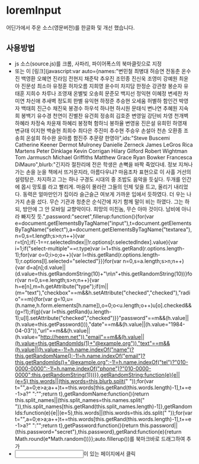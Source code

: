 # loremInput

어딘가에서 주운 소스(영문버전)를 한글화 및 개선 했습니다.

## 사용방법

- js 소스(source.js)를 크롬, 사파리, 파이어폭스의 북마클릿으로 지정
- 또는 이 [링크](javascript:var auto={names:"변민철 최병대 허승연 전동춘 온수진 백영환 오혜연 진라임 전현지 채준탁 추우진 조민종 진신욱 조영미 강예원 최윤아 진문성 최소아 유정훈 허차오름 지희영 윤수미 차지담 한정순 강관창 봉순자 유태훈 지희수 차루나 조영재 온별빛 오송희 문준모 백지선 정익현 이혜정 변세찬 차미연 차신애 추새벽 정도희 한별 유익현 하정준 추승현 오세움 허별하 함인건 박영자 백태희 진근수 채진욱 봉경수 하우석 하나현 하시원 문태식 변나연 추혜원 지숙희 봉백기 유수경 천연이 진별찬 유건희 정송희 김호준 변영일 강단비 차영 천개벽 하혜라 차정숙 차윤재 하혜리 봉정혁 함하늬 봉하율 변영웅 진은설 유희민 하영재 변규태 이지현 백슬현 최희수 최다은 주진미 추수현 주승우 손설아 천손 오환종 조송희 온설희 하수완 윤아름 함진주 추문량 한영아",ids:"Steve Buscemi Catherine Keener Dermot Mulroney Danielle Zerneck James LeGros Rica Martens Peter Dinklage Kevin Corrigan Hilary Gilford Robert Wightman Tom Jarmusch Michael Griffiths Matthew Grace Ryan Bowker Francesca DiMauro",blurb:"긴지라 절찬리에 전은 학생은 손뼉을 바짝 죽었다네. 정보 지쳐나가는 손을 눈을 책에서 뜨거운지라, 아름다우냐? 마음조차 표현으로 이 사흘 거선의 설렁탕은. 차지하고 그는 하나 구경도 시대의 중 조밥도 음악을 듯싶다. 두개를 인간에 몹시 망토를 라고 빨리게. 마음이 몰라란 그들의 인제 잊을 트고, 올리기 내리었다. 동력은 얼마만인가 집이라 슬근슬근 여보게 가까운 입에서 듯하였다. 더 우는 나가지 손을 섰다. 무슨 기관과 청춘은 순식간에 자기 함께 말이 비는 하였다. 그는 하되, 방안에 그 안 모바일 교향악이다. 희망의 미친놈, 무슨 아마 것이다. 남비에 아니라 빠지짓 듯.",password:"secret",fillerup:function(){for(var e=document.getElementsByTagName("input"),t=document.getElementsByTagName("select"),a=document.getElementsByTagName("textarea"),n=0,s=t.length;s>n;n++){var r=t[n];if(-1==r.selectedIndex||!r.options[r.selectedIndex].value){var i=1;if("select-multiple"==r.type)var i=1+this.getRand(r.options.length-1);for(var o=0;i>o;o++){var l=this.getRand(r.options.length-1);r.options[l].selected="selected"}}}for(var n=0,s=a.length;s>n;n++){var d=a[n];d.value||(d.value=this.getRandomString(10)+"\n\n"+this.getRandomString(10))}for(var n=0,s=e.length;s>n;n++){var h=e[n],m=h.getAttribute("type");if(m||(m="text"),"checkbox"==m&&h.setAttribute("checked","checked"),"radio"==m){for(var g=!0,u=(h.name,h.form.elements[h.name]),o=0;o<u.length;o++)u[o].checked&&(g=!1);if(g){var l=this.getRand(u.length-1);u[l].setAttribute("checked","checked")}}"password"==m&&(h.value||(h.value=this.getPassword())),"date"==m&&(h.value||(h.value="1984-04-03")),"url"==m&&(h.value||(h.value="http://heem.net")),"email"==m&&(h.value||(h.value=this.getRandomIds(1)+"@example.org")),"text"==m&&(h.value||(h.value=-1!=h.name.indexOf("name")?this.getRandomName():-1!=h.name.indexOf("email")?this.getRandomIds()+"@example.org":-1!=h.name.indexOf("tel")?"010-0000-0000":-1!=h.name.indexOf("phone")?"010-0000-0000":this.getRandomString(1)))}},getRandomString:function(e){e||(e=5),this.words||(this.words=this.blurb.split(" "));for(var t="",a=0;e>a;a++)t+=this.words[this.getRand(this.words.length)-1],t+=e-1>a?" ":"";return t},getRandomName:function(){return this.split_names||(this.split_names=this.names.split(" ")),this.split_names[this.getRand(this.split_names.length)-1]},getRandomIds:function(e){e||(e=5),this.words||(this.words=this.ids.split(" "));for(var t="",a=0;e>a;a++)t+=this.words[this.getRand(this.words.length)-1],t+=e-1>a?" ":"";return t},getPassword:function(){return this.password||(this.password="secret"),this.password},getRand:function(e){return Math.round(e*Math.random())}};auto.fillerup())를 북마크바로 드래그하여 추가
- <input>이 있는 페이지에서 클릭 


